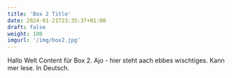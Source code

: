 ```yaml
---
title: 'Box 2 Title'
date: 2024-01-21T23:35:37+01:00
draft: false
weight: 100
imgurl: '/img/box2.jpg'
---
```


Hallo Welt Content für Box 2. Ajo - hier steht aach ebbes wischtiges. Kann mer lese. In Deutsch.
